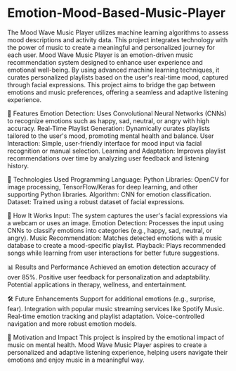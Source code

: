 # Emotion-Mood-Based-Music-Player
The Mood Wave Music Player utilizes machine learning algorithms to assess mood descriptions and activity data. This project integrates technology with the power of music to create a meaningful and personalized journey for each user.
Mood Wave Music Player is an emotion-driven music recommendation system designed to enhance user experience and emotional well-being. By using advanced machine learning techniques, it curates personalized playlists based on the user's real-time mood, captured through facial expressions. This project aims to bridge the gap between emotions and music preferences, offering a seamless and adaptive listening experience.

🚀 Features
Emotion Detection: Uses Convolutional Neural Networks (CNNs) to recognize emotions such as happy, sad, neutral, or angry with high accuracy.
Real-Time Playlist Generation: Dynamically curates playlists tailored to the user's mood, promoting mental health and balance.
User Interaction: Simple, user-friendly interface for mood input via facial recognition or manual selection.
Learning and Adaptation: Improves playlist recommendations over time by analyzing user feedback and listening history.

🔧 Technologies Used
Programming Language: Python
Libraries: OpenCV for image processing, TensorFlow/Keras for deep learning, and other supporting Python libraries.
Algorithm: CNN for emotion classification.
Dataset: Trained using a robust dataset of facial expressions.

📖 How It Works
Input: The system captures the user's facial expressions via a webcam or uses an image.
Emotion Detection: Processes the input using CNNs to classify emotions into categories (e.g., happy, sad, neutral, or angry).
Music Recommendation: Matches detected emotions with a music database to create a mood-specific playlist.
Playback: Plays recommended songs while learning from user interactions for better future suggestions.

📊 Results and Performance
Achieved an emotion detection accuracy of over 85%.
Positive user feedback for personalization and adaptability.
Potential applications in therapy, wellness, and entertainment.

🛠️ Future Enhancements
Support for additional emotions (e.g., surprise, fear).
Integration with popular music streaming services like Spotify Music.
Real-time emotion tracking and playlist adaptation.
Voice-controlled navigation and more robust emotion models.

🎯 Motivation and Impact
This project is inspired by the emotional impact of music on mental health. Mood Wave Music Player aspires to create a personalized and adaptive listening experience, helping users navigate their emotions and enjoy music in a meaningful way.

